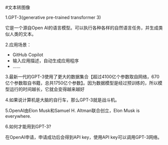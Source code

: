 #文本转图像 

1.GPT-3(generative pre-trained transformer 3)

它是一个源自Open AI的语言模型。可以执行各种各样的自然语言任务，并生成类似人类的文本。

2.应用场景：

+ GitHub Copilot
+ 输入应用描述，自动生成应用程序
+ ......

3.最新一代的GPT-3使用了更大的数据集合【超过4100亿个参数取自网络，670亿个参数取自书籍，总共1750亿个参数】。因为数据模型是经过预训练的，所以模型运行的时间越长，它就会变得越来越好

4.如果说计算机是大脑的自行车，那么GPT-3就是战斗机。

5.OpenAI由Elon Musk和Samuel H. Altman联合创立，Elon Musk is everywhere.

6.如何才能用到GPT-3?

在OpenAI申请，申请成功后会得到API key，使用API key可以调用GPT-3网络。